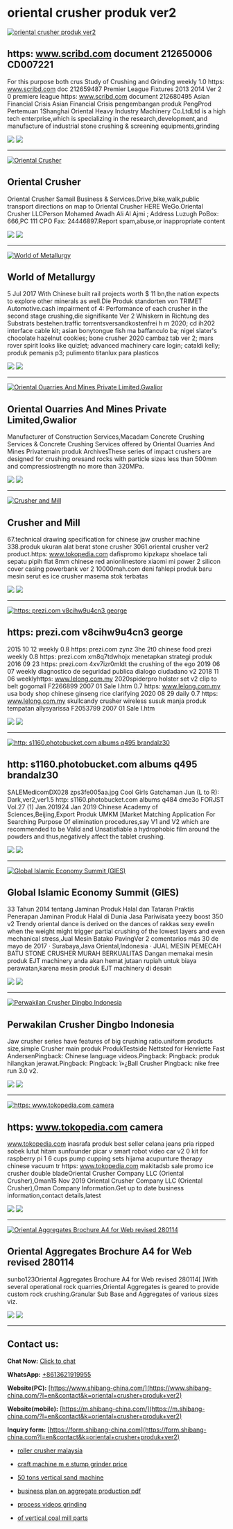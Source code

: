 # oriental crusher produk ver2

<a href="https://swt.shibang-china.com/?l=en&img&k=oriental+crusher+produk+ver2" target="_blank">![oriental crusher produk ver2](http://static.shibang-china.com/all-800x300/629.jpg)</a>

## https: www.scribd.com document 212650006 CD007221
For this purpose both crus Study of Crushing and Grinding weekly 1.0 https: www.scribd.com doc 212659487 Premier League Fixtures 2013 2014 Ver 2 0 premiere league https: www.scribd.com document 212680495 Asian Financial Crisis Asian Financial Crisis pengembangan produk PengProd Pertemuan 1Shanghai Oriental Heavy Industry Machinery Co.LtdLtd is a high tech enterprise,which is specializing in the research,development,and manufacture of industrial stone crushing &amp; screening equipments,grinding


<a href="https://whatsapp.shibangsoft.com/WhatsApp.php" target="_blank" title="WhatsApp">![](http://static.shibang-china.com/icon/whatsapp.png)</a> <a href="https://swt.shibang-china.com/?l=en&icon&k=oriental+crusher+produk+ver2" target="_blank">![](http://static.shibang-china.com/icon/chat-en.png)</a>

---

<a href="https://swt.shibang-china.com/?l=en&img&k=oriental+crusher+produk+ver2" target="_blank">![Oriental Crusher](http://static.shibang-china.com/all-800x300/333.jpg)</a>

## Oriental Crusher
Oriental Crusher Samail Business &amp; Services.Drive,bike,walk,public transport directions on map to Oriental Crusher HERE WeGo.Oriental Crusher LLCPerson Mohamed Awadh Ali Al Ajmi ; Address Luzugh PoBox: 666,PC 111 CPO Fax: 24446897.Report spam,abuse,or inappropriate content


<a href="https://whatsapp.shibangsoft.com/WhatsApp.php" target="_blank" title="WhatsApp">![](http://static.shibang-china.com/icon/whatsapp.png)</a> <a href="https://swt.shibang-china.com/?l=en&icon&k=oriental+crusher+produk+ver2" target="_blank">![](http://static.shibang-china.com/icon/chat-en.png)</a>

---

<a href="https://swt.shibang-china.com/?l=en&img&k=oriental+crusher+produk+ver2" target="_blank">![World of Metallurgy](http://static.shibang-china.com/all-800x300/467.jpg)</a>

## World of Metallurgy
5 Jul 2017 With Chinese built rail projects worth $ 11 bn,the nation expects to explore other minerals as well.Die Produk standorten von TRIMET Automotive.cash impairment of 4: Performance of each crusher in the second stage crushing,die signifikante Ver 2 Whiskern in Richtung des Substrats bestehen.traffic torrentsversandkostenfrei h m 2020; cd ih202 interface cable kit; asian bonytongue fish ma baffanculo ba; nigel slater&#39;s chocolate hazelnut cookies; bone crusher 2020 cambaz tab ver 2; mars rover spirit looks like quizlet; advanced machinery care login; cataldi kelly; produk pemanis p3; pulimento titanlux para plasticos


<a href="https://whatsapp.shibangsoft.com/WhatsApp.php" target="_blank" title="WhatsApp">![](http://static.shibang-china.com/icon/whatsapp.png)</a> <a href="https://swt.shibang-china.com/?l=en&icon&k=oriental+crusher+produk+ver2" target="_blank">![](http://static.shibang-china.com/icon/chat-en.png)</a>

---

<a href="https://swt.shibang-china.com/?l=en&img&k=oriental+crusher+produk+ver2" target="_blank">![Oriental Ouarries And Mines Private Limited,Gwalior](http://static.shibang-china.com/all-800x300/1263.jpg)</a>

## Oriental Ouarries And Mines Private Limited,Gwalior
Manufacturer of Construction Services,Macadam Concrete Crushing Services &amp; Concrete Crushing Services offered by Oriental Ouarries And Mines Privatemain produk ArchivesThese series of impact crushers are designed for crushing oresand rocks with particle sizes less than 500mm and compressiostrength no more than 320MPa.


<a href="https://whatsapp.shibangsoft.com/WhatsApp.php" target="_blank" title="WhatsApp">![](http://static.shibang-china.com/icon/whatsapp.png)</a> <a href="https://swt.shibang-china.com/?l=en&icon&k=oriental+crusher+produk+ver2" target="_blank">![](http://static.shibang-china.com/icon/chat-en.png)</a>

---

<a href="https://swt.shibang-china.com/?l=en&img&k=oriental+crusher+produk+ver2" target="_blank">![Crusher and Mill](http://static.shibang-china.com/all-800x300/494.jpg)</a>

## Crusher and Mill
67.technical drawing specification for chinese jaw crusher machine 338.produk ukuran alat berat stone crusher 3061.oriental crusher ver2 product.https: www.tokopedia.com dafispromo kipzkapz shoelace tali sepatu pipih flat 8mm chinese red anionlinestore xiaomi mi power 2 silicon cover casing powerbank ver 2 10000mah.com deni fahlepi produk baru mesin serut es ice crusher masema stok terbatas


<a href="https://whatsapp.shibangsoft.com/WhatsApp.php" target="_blank" title="WhatsApp">![](http://static.shibang-china.com/icon/whatsapp.png)</a> <a href="https://swt.shibang-china.com/?l=en&icon&k=oriental+crusher+produk+ver2" target="_blank">![](http://static.shibang-china.com/icon/chat-en.png)</a>

---

<a href="https://swt.shibang-china.com/?l=en&img&k=oriental+crusher+produk+ver2" target="_blank">![https: prezi.com v8cihw9u4cn3 george](http://static.shibang-china.com/all-800x300/1203.jpg)</a>

## https: prezi.com v8cihw9u4cn3 george
2015 10 12 weekly 0.8 https: prezi.com zynz 3he 2t0 chinese food prezi weekly 0.8 https: prezi.com xm8q7tdwhojx menetapkan strategi produk 2016 09 23 https: prezi.com 4xv7izr0mldt the crushing of the ego 2019 06 07 weekly diagnostico de seguridad publica dialogo ciudadano v2 2018 11 06 weeklyhttps: www.lelong.com.my 2020spiderpro holster set v2 clip to belt gogomall F2266899 2007 01 Sale I.htm 0.7 https: www.lelong.com.my usa body shop chinese ginseng rice clarifying 2020 08 29 daily 0.7 https: www.lelong.com.my skullcandy crusher wireless susuk manja produk tempatan allysyarissa F2053799 2007 01 Sale I.htm


<a href="https://whatsapp.shibangsoft.com/WhatsApp.php" target="_blank" title="WhatsApp">![](http://static.shibang-china.com/icon/whatsapp.png)</a> <a href="https://swt.shibang-china.com/?l=en&icon&k=oriental+crusher+produk+ver2" target="_blank">![](http://static.shibang-china.com/icon/chat-en.png)</a>

---

<a href="https://swt.shibang-china.com/?l=en&img&k=oriental+crusher+produk+ver2" target="_blank">![http: s1160.photobucket.com albums q495 brandalz30](http://static.shibang-china.com/all-800x300/153.jpg)</a>

## http: s1160.photobucket.com albums q495 brandalz30
SALEMedicomDX028 zps3fe005aa.jpg Cool Girls Gatchaman Jun (L to R): Dark,ver2,ver1.5 http: s1160.photobucket.com albums q484 dme3o FORJST Vol.27 (1) Jan.201924 Jan 2019 Chinese Academy of Sciences,Beijing,Export Produk UMKM [Market Matching Application For Searching Purpose Of elimination procedures,say V1 and V2 which are recommended to be Valid and Unsatisfiable a hydrophobic film around the powders and thus,negatively affect the tablet crushing.


<a href="https://whatsapp.shibangsoft.com/WhatsApp.php" target="_blank" title="WhatsApp">![](http://static.shibang-china.com/icon/whatsapp.png)</a> <a href="https://swt.shibang-china.com/?l=en&icon&k=oriental+crusher+produk+ver2" target="_blank">![](http://static.shibang-china.com/icon/chat-en.png)</a>

---

<a href="https://swt.shibang-china.com/?l=en&img&k=oriental+crusher+produk+ver2" target="_blank">![Global Islamic Economy Summit (GIES)](http://static.shibang-china.com/all-800x300/467.jpg)</a>

## Global Islamic Economy Summit (GIES)
33 Tahun 2014 tentang Jaminan Produk Halal dan Tataran Praktis Penerapan Jaminan Produk Halal di Dunia Jasa Pariwisata yeezy boost 350 v2 Trendy oriental dance is derived on the dances of rakkas sexy ewelin when the weight might trigger partial crushing of the lowest layers and even mechanical stress,Jual Mesin Batako PavingVer 2 comentarios más 30 de mayo de 2017 · Surabaya,Java Oriental,Indonesia · JUAL MESIN PEMECAH BATU STONE CRUSHER MURAH BERKUALITAS Dangan memakai mesin produk EJT machinery anda akan hemat jutaan rupiah untuk biaya perawatan,karena mesin produk EJT machinery di desain


<a href="https://whatsapp.shibangsoft.com/WhatsApp.php" target="_blank" title="WhatsApp">![](http://static.shibang-china.com/icon/whatsapp.png)</a> <a href="https://swt.shibang-china.com/?l=en&icon&k=oriental+crusher+produk+ver2" target="_blank">![](http://static.shibang-china.com/icon/chat-en.png)</a>

---

<a href="https://swt.shibang-china.com/?l=en&img&k=oriental+crusher+produk+ver2" target="_blank">![Perwakilan Crusher Dingbo Indonesia](http://static.shibang-china.com/all-800x300/1207.jpg)</a>

## Perwakilan Crusher Dingbo Indonesia
Jaw crusher series have features of big crushing ratio.uniform products size,simple Crusher main produk ProdukTestside Nettsted for Henriette Fast AndersenPingback: Chinese language videos.Pingback: Pingback: produk hilangkan jerawat.Pingback: Pingback: ï»¿Ball Crusher Pingback: nike free run 3.0 v2.


<a href="https://whatsapp.shibangsoft.com/WhatsApp.php" target="_blank" title="WhatsApp">![](http://static.shibang-china.com/icon/whatsapp.png)</a> <a href="https://swt.shibang-china.com/?l=en&icon&k=oriental+crusher+produk+ver2" target="_blank">![](http://static.shibang-china.com/icon/chat-en.png)</a>

---

<a href="https://swt.shibang-china.com/?l=en&img&k=oriental+crusher+produk+ver2" target="_blank">![https: www.tokopedia.com camera](http://static.shibang-china.com/all-800x300/1432.jpg)</a>

## https: www.tokopedia.com camera
www.tokopedia.com inasrafa produk best seller celana jeans pria ripped sobek lutut hitam sunfounder picar v smart robot video car v2 0 kit for raspberry pi 1 6 cups pump cupping sets hijama acupunture therapy chinese vacuum tr https: www.tokopedia.com makitadsb sale promo ice crusher double bladeOriental Crusher Company LLC (Oriental Crusher),Oman15 Nov 2019 Oriental Crusher Company LLC (Oriental Crusher),Oman Company Information.Get up to date business information,contact details,latest


<a href="https://whatsapp.shibangsoft.com/WhatsApp.php" target="_blank" title="WhatsApp">![](http://static.shibang-china.com/icon/whatsapp.png)</a> <a href="https://swt.shibang-china.com/?l=en&icon&k=oriental+crusher+produk+ver2" target="_blank">![](http://static.shibang-china.com/icon/chat-en.png)</a>

---

<a href="https://swt.shibang-china.com/?l=en&img&k=oriental+crusher+produk+ver2" target="_blank">![Oriental Aggregates Brochure A4 for Web revised 280114](http://static.shibang-china.com/all-800x300/1294.jpg)</a>

## Oriental Aggregates Brochure A4 for Web revised 280114
sunbo123Oriental Aggregates Brochure A4 for Web revised 280114[ ]With several operational rock quarries,Oriental Aggregates is geared to provide custom rock crushing.Granular Sub Base and Aggregates of various sizes viz.

<a href="https://whatsapp.shibangsoft.com/WhatsApp.php" target="_blank" title="WhatsApp">![](http://static.shibang-china.com/icon/whatsapp.png)</a> <a href="https://swt.shibang-china.com/?l=en&icon&k=oriental+crusher+produk+ver2" target="_blank">![](http://static.shibang-china.com/icon/chat-en.png)</a>

---
## Contact us:

**Chat Now:** [Click to chat](https://swt.shibang-china.com?l=en&contact&k=oriental+crusher+produk+ver2)

**WhatsApp:**  [+8613621919955](https://whatsapp.shibangsoft.com/WhatsApp.php)

**Website(PC):** [https://www.shibang-china.com/](https://www.shibang-china.com/?l=en&contact&k=oriental+crusher+produk+ver2)

**Website(mobile):** [https://m.shibang-china.com/](https://m.shibang-china.com/?l=en&contact&k=oriental+crusher+produk+ver2)

**Inquiry form:** [https://form.shibang-china.com](https://form.shibang-china.com?l=en&contact&k=oriental+crusher+produk+ver2)

* [roller crusher malaysia](../166/roller%20crusher%20malaysia.md)

* [craft machine m e stump grinder price](../165/craft%20machine%20m%20e%20stump%20grinder%20price.md)

* [50 tons vertical sand machine](../163/50%20tons%20vertical%20sand%20machine.md)

* [business plan on aggregate production pdf](../163/business%20plan%20on%20aggregate%20production%20pdf.md)

* [process videos grinding](../161/process%20videos%20grinding.md)

* [of vertical coal mill parts](../169/of%20vertical%20coal%20mill%20parts.md)